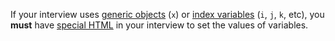 If your interview uses [generic objects](https://docassemble.org/docs/fields.html#generic) (`x`) or [index variables](https://docassemble.org/docs/fields.html#index%20variables) (`i`, `j`, `k`, etc), you **must** have [special HTML](../writing_tests.mdx#special-html) in your interview to set the values of variables.

<!-- TODO: help wanted: This is true as long as they don't literally use `x` or `i`. I'm not sure how to express that complexity. -->